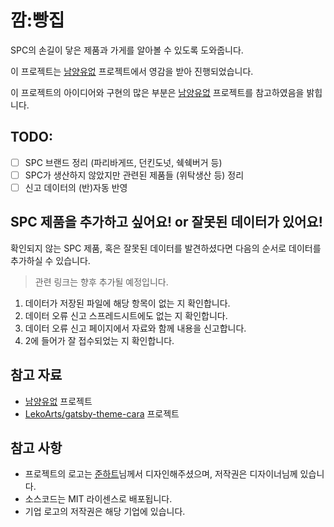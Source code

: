 # 깜:빵집

SPC의 손길이 닿은 제품과 가게를 알아볼 수 있도록 도와줍니다.

이 프로젝트는 [남양유없](https://github.com/NullFull/isnamyang) 프로젝트에서 영감을 받아 진행되었습니다.

이 프로젝트의 아이디어와 구현의 많은 부분은 [남양유없](https://github.com/NullFull/isnamyang) 프로젝트를 참고하였음을 밝힙니다.

## TODO:

- [ ] SPC 브랜드 정리 (파리바게뜨, 던킨도넛, 쉑쉑버거 등)
- [ ] SPC가 생산하지 않았지만 관련된 제품들 (위탁생산 등) 정리
- [ ] 신고 데이터의 (반)자동 반영

## SPC 제품을 추가하고 싶어요! or 잘못된 데이터가 있어요!

확인되지 않는 SPC 제품, 혹은 잘못된 데이터를 발견하셨다면 다음의 순서로 데이터를 추가하실 수 있습니다.

> 관련 링크는 향후 추가될 예정입니다.

1. 데이터가 저장된 파일에 해당 항목이 없는 지 확인합니다. 
2. 데이터 오류 신고 스프레드시트에도 없는 지 확인합니다.
3. 데이터 오류 신고 페이지에서 자료와 함께 내용을 신고합니다.
4. 2에 들어가 잘 접수되었는 지 확인합니다.

## 참고 자료

* [남양유없](https://github.com/NullFull/isnamyang) 프로젝트
* [LekoArts/gatsby-theme-cara](https://www.gatsbyjs.com/plugins/@lekoarts/gatsby-theme-cara/) 프로젝트

## 참고 사항

* 프로젝트의 로고는 [준하트](https://www.instagram.com/0zun_heart0/)님께서 디자인해주셨으며, 저작권은 디자이너님께 있습니다.
* 소스코드는 MIT 라이센스로 배포됩니다.
* 기업 로고의 저작권은 해당 기업에 있습니다.
